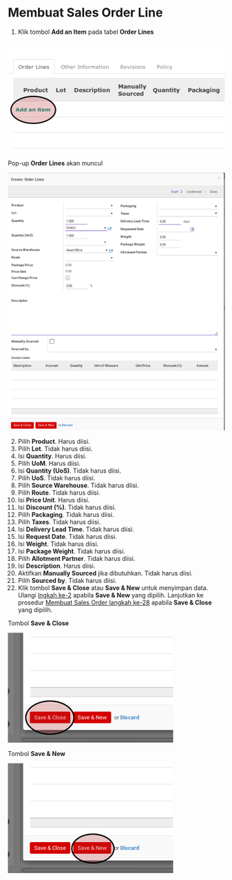 # Membuat Sales Order Line

1. Klik tombol **Add an Item** pada tabel **Order Lines**

![](../../img/sales-order/tombol-add-item.png)

Pop-up **Order Lines** akan muncul

![](../../img/sales-order/pop-up-order-lines.png)

2. <a name="l2">Pilih</a> **Product**. Harus diisi.
3. Pilih **Lot**. Tidak harus diisi.
4. Isi **Quantity**. Harus diisi.
5. Pilih **UoM**. Harus diisi.
6. Isi **Quantity (UoS)**. Tidak harus diisi.
7. Pilih **UoS**. Tidak harus diisi.
8. Pilih **Source Warehouse**. Tidak harus diisi.
9. Pilih **Route**. Tidak harus diisi.
10. Isi **Price Unit**.  Harus diisi.
11. Isi **Discount (%)**. Tidak harus diisi.
12. Pilih **Packaging**. Tidak harus diisi.
13. Pilih **Taxes**. Tidak harus diisi.
14. Isi **Delivery Lead Time**. Tidak harus diisi.
15. Isi **Request Date**. Tidak harus diisi.
16. Isi **Weight**. Tidak harus diisi.
17. Isi **Package Weight**. Tidak harus diisi.
18. Pilih **Allotment Partner**. Tidak harus diisi.
19. Isi **Description**. Harus diisi.
20. Aktifkan **Manually Sourced** jika dibutuhkan. Tidak harus diisi.
21. Pilih **Sourced by**. Tidak harus diisi.
22. Klik tombol **Save & Close** atau **Save & New** untuk menyimpan data. Ulangi [lngkah ke-2](#l2) apabila **Save & New** yang dipilih. Lanjutkan ke prosedur [Membuat Sales Order langkah ke-28](./membuat.md#l28) apabila **Save & Close** yang dipilih.

Tombol **Save & Close**

![](../../img/sales-order/tombol-save-close.png)

Tombol **Save & New**

![](../../img/sales-order/tombol-save-new.png)
